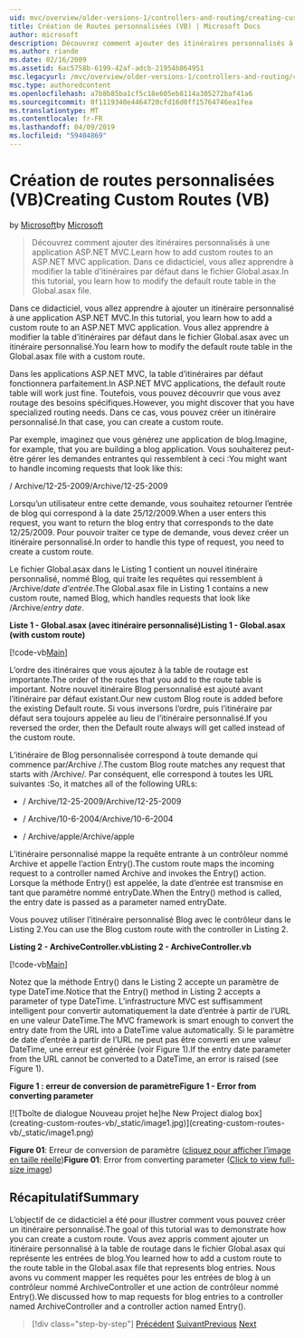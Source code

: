 ```yaml
---
uid: mvc/overview/older-versions-1/controllers-and-routing/creating-custom-routes-vb
title: Création de Routes personnalisées (VB) | Microsoft Docs
author: microsoft
description: Découvrez comment ajouter des itinéraires personnalisés à une application ASP.NET MVC. Dans ce didacticiel, vous allez apprendre à modifier la table d’itinéraires par défaut dans le fichier Global.asax.
ms.author: riande
ms.date: 02/16/2009
ms.assetid: 6ac5758b-6199-42af-adcb-21954b864951
msc.legacyurl: /mvc/overview/older-versions-1/controllers-and-routing/creating-custom-routes-vb
msc.type: authoredcontent
ms.openlocfilehash: a7b8b85ba1cf5c18e605eb8114a305272baf41a6
ms.sourcegitcommit: 0f1119340e4464720cfd16d0ff15764746ea1fea
ms.translationtype: MT
ms.contentlocale: fr-FR
ms.lasthandoff: 04/09/2019
ms.locfileid: "59404869"
---
```

# <a name="creating-custom-routes-vb"></a><span data-ttu-id="3ff36-104">Création de routes personnalisées (VB)</span><span class="sxs-lookup"><span data-stu-id="3ff36-104">Creating Custom Routes (VB)</span></span>

<span data-ttu-id="3ff36-105">by [Microsoft](https://github.com/microsoft)</span><span class="sxs-lookup"><span data-stu-id="3ff36-105">by [Microsoft](https://github.com/microsoft)</span></span>

> <span data-ttu-id="3ff36-106">Découvrez comment ajouter des itinéraires personnalisés à une application ASP.NET MVC.</span><span class="sxs-lookup"><span data-stu-id="3ff36-106">Learn how to add custom routes to an ASP.NET MVC application.</span></span> <span data-ttu-id="3ff36-107">Dans ce didacticiel, vous allez apprendre à modifier la table d’itinéraires par défaut dans le fichier Global.asax.</span><span class="sxs-lookup"><span data-stu-id="3ff36-107">In this tutorial, you learn how to modify the default route table in the Global.asax file.</span></span>


<span data-ttu-id="3ff36-108">Dans ce didacticiel, vous allez apprendre à ajouter un itinéraire personnalisé à une application ASP.NET MVC.</span><span class="sxs-lookup"><span data-stu-id="3ff36-108">In this tutorial, you learn how to add a custom route to an ASP.NET MVC application.</span></span> <span data-ttu-id="3ff36-109">Vous allez apprendre à modifier la table d’itinéraires par défaut dans le fichier Global.asax avec un itinéraire personnalisé.</span><span class="sxs-lookup"><span data-stu-id="3ff36-109">You learn how to modify the default route table in the Global.asax file with a custom route.</span></span>

<span data-ttu-id="3ff36-110">Dans les applications ASP.NET MVC, la table d’itinéraires par défaut fonctionnera parfaitement.</span><span class="sxs-lookup"><span data-stu-id="3ff36-110">In ASP.NET MVC applications, the default route table will work just fine.</span></span> <span data-ttu-id="3ff36-111">Toutefois, vous pouvez découvrir que vous avez routage des besoins spécifiques.</span><span class="sxs-lookup"><span data-stu-id="3ff36-111">However, you might discover that you have specialized routing needs.</span></span> <span data-ttu-id="3ff36-112">Dans ce cas, vous pouvez créer un itinéraire personnalisé.</span><span class="sxs-lookup"><span data-stu-id="3ff36-112">In that case, you can create a custom route.</span></span>

<span data-ttu-id="3ff36-113">Par exemple, imaginez que vous générez une application de blog.</span><span class="sxs-lookup"><span data-stu-id="3ff36-113">Imagine, for example, that you are building a blog application.</span></span> <span data-ttu-id="3ff36-114">Vous souhaiterez peut-être gérer les demandes entrantes qui ressemblent à ceci :</span><span class="sxs-lookup"><span data-stu-id="3ff36-114">You might want to handle incoming requests that look like this:</span></span>

<span data-ttu-id="3ff36-115">/ Archive/12-25-2009</span><span class="sxs-lookup"><span data-stu-id="3ff36-115">/Archive/12-25-2009</span></span>

<span data-ttu-id="3ff36-116">Lorsqu’un utilisateur entre cette demande, vous souhaitez retourner l’entrée de blog qui correspond à la date 25/12/2009.</span><span class="sxs-lookup"><span data-stu-id="3ff36-116">When a user enters this request, you want to return the blog entry that corresponds to the date 12/25/2009.</span></span> <span data-ttu-id="3ff36-117">Pour pouvoir traiter ce type de demande, vous devez créer un itinéraire personnalisé.</span><span class="sxs-lookup"><span data-stu-id="3ff36-117">In order to handle this type of request, you need to create a custom route.</span></span>

<span data-ttu-id="3ff36-118">Le fichier Global.asax dans le Listing 1 contient un nouvel itinéraire personnalisé, nommé Blog, qui traite les requêtes qui ressemblent à /Archive/*date d’entrée*.</span><span class="sxs-lookup"><span data-stu-id="3ff36-118">The Global.asax file in Listing 1 contains a new custom route, named Blog, which handles requests that look like /Archive/*entry date*.</span></span>

**<span data-ttu-id="3ff36-119">Liste 1 - Global.asax (avec itinéraire personnalisé)</span><span class="sxs-lookup"><span data-stu-id="3ff36-119">Listing 1 - Global.asax (with custom route)</span></span>**

[!code-vb[Main](creating-custom-routes-vb/samples/sample1.vb)]

<span data-ttu-id="3ff36-120">L’ordre des itinéraires que vous ajoutez à la table de routage est importante.</span><span class="sxs-lookup"><span data-stu-id="3ff36-120">The order of the routes that you add to the route table is important.</span></span> <span data-ttu-id="3ff36-121">Notre nouvel itinéraire Blog personnalisé est ajouté avant l’itinéraire par défaut existant.</span><span class="sxs-lookup"><span data-stu-id="3ff36-121">Our new custom Blog route is added before the existing Default route.</span></span> <span data-ttu-id="3ff36-122">Si vous inversons l’ordre, puis l’itinéraire par défaut sera toujours appelée au lieu de l’itinéraire personnalisé.</span><span class="sxs-lookup"><span data-stu-id="3ff36-122">If you reversed the order, then the Default route always will get called instead of the custom route.</span></span>

<span data-ttu-id="3ff36-123">L’itinéraire de Blog personnalisée correspond à toute demande qui commence par/Archive /.</span><span class="sxs-lookup"><span data-stu-id="3ff36-123">The custom Blog route matches any request that starts with /Archive/.</span></span> <span data-ttu-id="3ff36-124">Par conséquent, elle correspond à toutes les URL suivantes :</span><span class="sxs-lookup"><span data-stu-id="3ff36-124">So, it matches all of the following URLs:</span></span>

- <span data-ttu-id="3ff36-125">/ Archive/12-25-2009</span><span class="sxs-lookup"><span data-stu-id="3ff36-125">/Archive/12-25-2009</span></span>

- <span data-ttu-id="3ff36-126">/ Archive/10-6-2004</span><span class="sxs-lookup"><span data-stu-id="3ff36-126">/Archive/10-6-2004</span></span>

- <span data-ttu-id="3ff36-127">/ Archive/apple</span><span class="sxs-lookup"><span data-stu-id="3ff36-127">/Archive/apple</span></span>

<span data-ttu-id="3ff36-128">L’itinéraire personnalisé mappe la requête entrante à un contrôleur nommé Archive et appelle l’action Entry().</span><span class="sxs-lookup"><span data-stu-id="3ff36-128">The custom route maps the incoming request to a controller named Archive and invokes the Entry() action.</span></span> <span data-ttu-id="3ff36-129">Lorsque la méthode Entry() est appelée, la date d’entrée est transmise en tant que paramètre nommé entryDate.</span><span class="sxs-lookup"><span data-stu-id="3ff36-129">When the Entry() method is called, the entry date is passed as a parameter named entryDate.</span></span>

<span data-ttu-id="3ff36-130">Vous pouvez utiliser l’itinéraire personnalisé Blog avec le contrôleur dans le Listing 2.</span><span class="sxs-lookup"><span data-stu-id="3ff36-130">You can use the Blog custom route with the controller in Listing 2.</span></span>

**<span data-ttu-id="3ff36-131">Listing 2 - ArchiveController.vb</span><span class="sxs-lookup"><span data-stu-id="3ff36-131">Listing 2 - ArchiveController.vb</span></span>**

[!code-vb[Main](creating-custom-routes-vb/samples/sample2.vb)]

<span data-ttu-id="3ff36-132">Notez que la méthode Entry() dans le Listing 2 accepte un paramètre de type DateTime.</span><span class="sxs-lookup"><span data-stu-id="3ff36-132">Notice that the Entry() method in Listing 2 accepts a parameter of type DateTime.</span></span> <span data-ttu-id="3ff36-133">L’infrastructure MVC est suffisamment intelligent pour convertir automatiquement la date d’entrée à partir de l’URL en une valeur DateTime.</span><span class="sxs-lookup"><span data-stu-id="3ff36-133">The MVC framework is smart enough to convert the entry date from the URL into a DateTime value automatically.</span></span> <span data-ttu-id="3ff36-134">Si le paramètre de date d’entrée à partir de l’URL ne peut pas être converti en une valeur DateTime, une erreur est générée (voir Figure 1).</span><span class="sxs-lookup"><span data-stu-id="3ff36-134">If the entry date parameter from the URL cannot be converted to a DateTime, an error is raised (see Figure 1).</span></span>

**<span data-ttu-id="3ff36-135">Figure 1 : erreur de conversion de paramètre</span><span class="sxs-lookup"><span data-stu-id="3ff36-135">Figure 1 - Error from converting parameter</span></span>**


[![T<span data-ttu-id="3ff36-136">boîte de dialogue Nouveau projet he]</span><span class="sxs-lookup"><span data-stu-id="3ff36-136">he New Project dialog box]</span></span>(creating-custom-routes-vb/_static/image1.jpg)](creating-custom-routes-vb/_static/image1.png)

<span data-ttu-id="3ff36-137">**Figure 01**: Erreur de conversion de paramètre ([cliquez pour afficher l’image en taille réelle](creating-custom-routes-vb/_static/image2.png))</span><span class="sxs-lookup"><span data-stu-id="3ff36-137">**Figure 01**: Error from converting parameter ([Click to view full-size image](creating-custom-routes-vb/_static/image2.png))</span></span>


## <a name="summary"></a><span data-ttu-id="3ff36-138">Récapitulatif</span><span class="sxs-lookup"><span data-stu-id="3ff36-138">Summary</span></span>

<span data-ttu-id="3ff36-139">L’objectif de ce didacticiel a été pour illustrer comment vous pouvez créer un itinéraire personnalisé.</span><span class="sxs-lookup"><span data-stu-id="3ff36-139">The goal of this tutorial was to demonstrate how you can create a custom route.</span></span> <span data-ttu-id="3ff36-140">Vous avez appris comment ajouter un itinéraire personnalisé à la table de routage dans le fichier Global.asax qui représente les entrées de blog.</span><span class="sxs-lookup"><span data-stu-id="3ff36-140">You learned how to add a custom route to the route table in the Global.asax file that represents blog entries.</span></span> <span data-ttu-id="3ff36-141">Nous avons vu comment mapper les requêtes pour les entrées de blog à un contrôleur nommé ArchiveController et une action de contrôleur nommé Entry().</span><span class="sxs-lookup"><span data-stu-id="3ff36-141">We discussed how to map requests for blog entries to a controller named ArchiveController and a controller action named Entry().</span></span>

> [!div class="step-by-step"]
> <span data-ttu-id="3ff36-142">[Précédent](asp-net-mvc-controller-overview-vb.md)
> [Suivant](creating-a-route-constraint-vb.md)</span><span class="sxs-lookup"><span data-stu-id="3ff36-142">[Previous](asp-net-mvc-controller-overview-vb.md)
[Next](creating-a-route-constraint-vb.md)</span></span>

